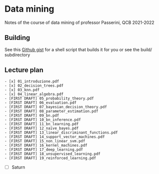 # Data mining
Notes of the course of data mining of professor Passerini, QCB 2021-2022

## Building
See this [Github gist](https://gist.github.com/giacThePhantom/e080a777782754542d0e081835669085) for a shell script that builds it for you or see the build/ subdirectory

## Lecture plan

	- [x] 01_introduzione.pdf
	- [x] 02_decision_trees.pdf
	- [x] 03_knn.pdf
	- [x] 04_linear_algebra.pdf
	- [FIRST DRAFT] 05_probability_theory.pdf
	- [FIRST DRAFT] 06_evaluation.pdf
	- [FIRST DRAFT] 07_bayesian_decision_theory.pdf
	- [FIRST DRAFT] 08_parameter_estimation.pdf
	- [FIRST DRAFT] 09_bn.pdf
	- [FIRST DRAFT] 10_bn_inference.pdf
	- [FIRST DRAFT] 11_bn_learning.pdf
	- [FIRST DRAFT] 12_naive_bayes.pdf
	- [FIRST DRAFT] 13_linear_discriminant_functions.pdf
	- [FIRST DRAFT] 14_support_vector_machines.pdf
	- [FIRST DRAFT] 15_non_linear_svm.pdf
	- [FIRST DRAFT] 16_kernel_machines.pdf
	- [FIRST DRAFT] 17_deep_learning.pdf
	- [FIRST DRAFT] 18_unsupervised_learning.pdf
	- [FIRST DRAFT] 19_reinforced_learning.pdf

- [ ] Saturn
